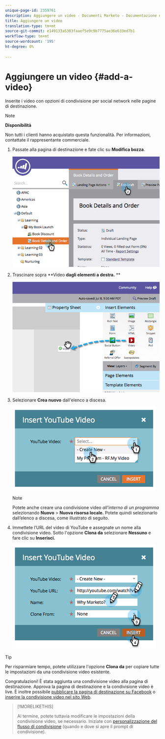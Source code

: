 ```yaml
---
unique-page-id: 2359761
description: Aggiungere un video - Documenti Marketo - Documentazione del prodotto
title: Aggiungere un video
translation-type: tm+mt
source-git-commit: e149133a5383faaef5e9c9b7775ae36e633ed7b1
workflow-type: tm+mt
source-wordcount: '195'
ht-degree: 0%

---
```



# Aggiungere un video {#add-a-video}

Inserite i video con opzioni di condivisione per social network nelle pagine di destinazione.

>[!NOTE]
>
>**Disponibilità**
>
>Non tutti i clienti hanno acquistato questa funzionalità. Per informazioni, contattate il rappresentante commerciale.

1. Passate alla pagina di destinazione e fate clic su **Modifica bozza**.

   ![](assets/image2014-9-23-16-3a49-3a49.png)

1. Trascinare sopra **Video **dagli elementi a destra.** **

   ![](assets/image2014-9-23-16-3a51-3a0.png)

1. Selezionare **Crea nuovo** dall&#39;elenco a discesa.

   ![](assets/image2014-9-23-16-3a51-3a11.png)

   >[!NOTE]
   >
   >Potete anche creare una condivisione video *all&#39;interno di un programma* selezionando **Nuovo** > **Nuova risorsa locale.** Potete quindi selezionarlo dall’elenco a discesa, come illustrato di seguito.

1. Immettete l’URL del video di YouTube e assegnate un nome alla condivisione video. Sotto l&#39;opzione **Clona da** selezionare **Nessuno** e fare clic su **Inserisci.**

   ![](assets/image2014-9-23-16-3a51-3a32.png)

>[!TIP]
>
>Per risparmiare tempo, potete utilizzare l&#39;opzione **Clona da** per copiare tutte le impostazioni da una condivisione video esistente.

Congratulazioni! È stata aggiunta una condivisione video alla pagina di destinazione. Approva la pagina di destinazione e la condivisione video è live. È inoltre possibile [pubblicare la pagina di destinazione su Facebook](../../../../product-docs/demand-generation/facebook/publish-landing-pages-to-facebook.md) o [inserire la condivisione video nel sito Web](../../../../product-docs/demand-generation/social/configuring-social-actions/customize-video-share-flow.md).

>[!MORELIKETHIS]
>
>Al termine, potete tuttavia modificare le impostazioni della condivisione video, se necessario. Iniziate con [personalizzazione del flusso di condivisione](../../../../product-docs/demand-generation/social/configuring-social-actions/customize-video-share-flow.md) (quando e dove si apre il prompt di condivisione).

